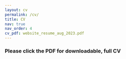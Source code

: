 ```yaml
---
layout: cv
permalink: /cv/
title: CV 
nav: true
nav_order: 4
cv_pdf: website_resume_aug_2023.pdf
---
```

### Please click the PDF for downloadable, full CV